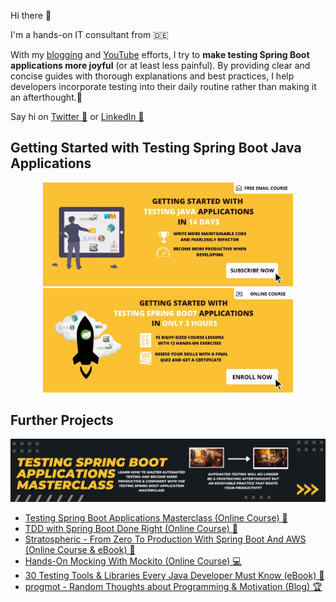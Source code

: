 Hi there 👋

I'm a hands-on IT consultant from 🇩🇪

With my [blogging](https://rieckpil.de) and [YouTube](https://www.youtube.com/c/rieckpil) efforts, I try to **make testing Spring Boot applications more joyful** (or at least less painful). By providing clear and concise guides with thorough explanations and best practices, I help developers incorporate testing into their daily routine rather than making it an afterthought.🚀

Say hi on [Twitter 🐥](https://twitter.com/rieckpil) or [LinkedIn 👔](https://www.linkedin.com/in/rieckpil/)

## Getting Started with Testing Spring Boot Java Applications

<p align="center">
  <a href="https://rieckpil.de/getting-started-with-testing-java-applications-email-course/?utm_source=github&utm_medium=banner&utm_campaign=rieckpil-github-profile">
    <img src="/resources/testing-email-course-wide-banner.webp" width="400" alt="Java Testing Email"/>
  </a>
  <a href="https://rieckpil.de/testing-spring-boot-applications-primer?utm_source=github&utm_medium=banner&utm_campaign=rieckpil-github-profile">
    <img src="/resources/tsbap-banner.webp" width="400" alt="Testing Spring Boot Applications Primer Online Course"/>
  </a>
</p>

## Further Projects

<p align="center">
  <a href="https://rieckpil.de/testing-spring-boot-applications-masterclass/?utm_source=github&utm_medium=banner&utm_campaign=rieckpil-github-profile">
    <img src="/resources/tsbam-detailed-offer-lbl.png" width="1200" alt="Java Testing Email"/>
  </a>
</p>

- [Testing Spring Boot Applications Masterclass (Online Course) 🍃](https://rieckpil.de/testing-spring-boot-applications-masterclass/?utm_source=github&utm_medium=banner&utm_campaign=rieckpil-github-profile)
- [TDD with Spring Boot Done Right (Online Course) 🧪](https://rieckpil.de/tdd-with-spring-boot-done-right/)
- [Stratospheric - From Zero To Production With Spring Boot And AWS (Online Course & eBook) 🚀](https://stratospheric.dev?utm_source=github&utm_medium=banner&utm_campaign=rieckpil-github-profile)
- [Hands-On Mocking With Mockito (Online Course) 💻](https://rieckpil.de/hands-on-mocking-with-mockito-online-course/?utm_source=github&utm_medium=banner&utm_campaign=rieckpil-github-profile)
- [30 Testing Tools & Libraries Every Java Developer Must Know (eBook) 📖](https://rieckpil.de/testing-tools-and-libraries-every-java-developer-must-know/?utm_source=github&utm_medium=banner&utm_campaign=rieckpil-github-profile)
- [progmot - Random Thoughts about Programming & Motivation (Blog) 🏆](https://progmot.com?utm_source=github&utm_medium=banner&utm_campaign=rieckpil-github-profile)
